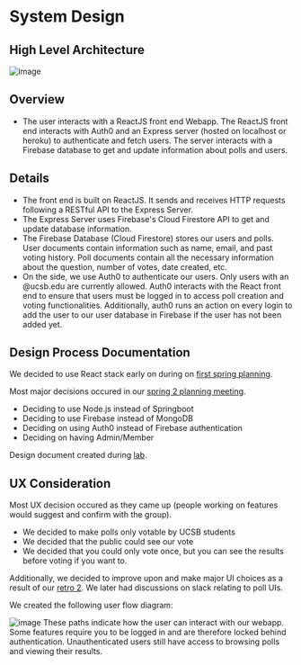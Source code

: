# System Design 

## High Level Architecture
![image](https://user-images.githubusercontent.com/33990609/118323798-08d29c80-b4b6-11eb-9611-d748b6bf3951.png)

## Overview
  - The user interacts with a ReactJS front end Webapp. The ReactJS front end interacts with Auth0 and an Express server (hosted on localhost or heroku) to authenticate and fetch users. The server interacts with a Firebase database to get and update information about polls and users. 


## Details
  - The front end is built on ReactJS. It sends and receives HTTP requests following a RESTful API to the Express Server. 
  - The Express Server uses Firebase's Cloud Firestore API to get and update database information. 
  - The Firebase Database (Cloud Firestore) stores our users and polls. User documents contain information such as name, email, and past voting history. Poll documents contain all the necessary information about the question, number of votes, date created, etc. 
  - On the side, we use Auth0 to authenticate our users. Only users with an @ucsb.edu are currently allowed. Auth0 interacts with the React front end to ensure that users must be logged in to access poll creation and voting functionalities. Additionally, auth0 runs an action on every login to add the user to our user database in Firebase if the user has not been added yet. 

## Design Process Documentation 
We decided to use React stack early on during on [first spring planning](https://github.com/ucsb-cs148-s21/1pm-t6-ucsb-poll/blob/main/team/sprint01/4-14.md). 

Most major decisions occured in our [spring 2 planning meeting](https://github.com/ucsb-cs148-s21/1pm-t6-ucsb-poll/blob/main/team/sprint02/sprint02.md). 
  - Deciding to use Node.js instead of Springboot
  - Deciding to use Firebase instead of MongoDB
  - Deciding on using Auth0 instead of Firebase authentication
  - Deciding on having Admin/Member

Design document created during [lab](https://github.com/ucsb-cs148-s21/1pm-t6-ucsb-poll/blob/main/team/sprint03/lec13.md). 

## UX Consideration
Most UX decision occured as they came up (people working on features would suggest and confirm with the group). 
- We decided to make polls only votable by UCSB students
- We decided that the public could see our vote
- We decided that you could only vote once, but you can see the results before voting if you want to. 

Additionally, we decided to improve upon and make major UI choices as a result of our [retro 2](https://github.com/ucsb-cs148-s21/1pm-t6-ucsb-poll/blob/main/team/retrospectives/RETRO_02.md). We later had discussions on slack relating to poll UIs. 

We created the following user flow diagram: 

![image](https://user-images.githubusercontent.com/35500507/121431533-1a6f6d00-c9ac-11eb-99b8-643c7194712f.png)
These paths indicate how the user can interact with our webapp. Some features require you to be logged in and are therefore locked behind authentication. Unauthenticated users still have access to browsing polls and viewing their results. 


